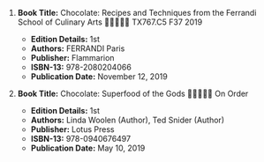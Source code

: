 1. **Book Title:** Chocolate: Recipes and Techniques from the Ferrandi School of Culinary Arts 🚨🚨🚨🚨🚨 TX767.C5 F37 2019
   - **Edition Details:** 1st
   - **Authors:** FERRANDI Paris
   - **Publisher:** Flammarion
   - **ISBN-13:** 978-2080204066
   - **Publication Date:** November 12, 2019

2. **Book Title:** Chocolate: Superfood of the Gods 🚨🚨🚨🚨🚨 On Order
   - **Edition Details:** 1st
   - **Authors:** Linda Woolen (Author), Ted Snider (Author)
   - **Publisher:** Lotus Press
   - **ISBN-13:** 978-0940676497
   - **Publication Date:** May 10, 2019

